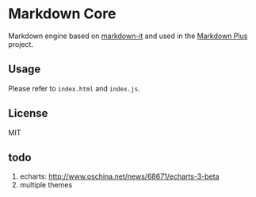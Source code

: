 # Markdown Core

Markdown engine based on [markdown-it](https://github.com/markdown-it/markdown-it) and used in the [Markdown Plus](https://github.com/tylingsoft/markdown-plus) project.


## Usage

Please refer to `index.html` and `index.js`.


## License

MIT


## todo

1. echarts: http://www.oschina.net/news/68671/echarts-3-beta
1. multiple themes
